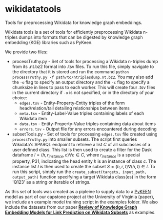 # wikidatatools
Tools for preprocessing Wikidata for knowledge graph embeddings.

Wikidata tools is a set of tools for efficiently preprocessing Wikidata n-triples dumps into formats that can be digested by knowledge graph embedding (KGE) libraries such as PyKeen.

We provide two files:
* processTruthy.py - Set of tools for processing a Wikidata n-triples dump from its .nt.bz2 format into .tsv files. 
To run this file, simply navigate to the directory that it is stored and run the command `python processTruthy.py -f path/to/ntriplesdump.nt.bz2`. 
You may also add the `-o` flag to specify an output directory and the `-c` flag to specify a chunksize in lines to pass to each worker.
This will create four .tsv files in the current directory if `-o` is not specified, or in the directory of your choice:
  * `edges.tsv` - Entity-Property-Entity triples of the form head/relation/tail detailing relationships between items
  * `meta.tsv` - Entity-Label-Value triples containing labels of each Wikidata item
  * `data.tsv` - Entity-Property-Value triples containing data about items
  * `errors.tsv` - Output file for any errors encountered during decoding
* subsetTools.py - Set of tools for processing `edges.tsv` file created using `processTruthy.py` into smaller subsets. 
The script first queries Wikidata's SPARQL endpoint to retrieve a list $C$ of all subclasses of a user defined class. 
This list is then used to create a filter for the Dask dataframe $I = (h, r_{instance}, c) \forall c \in C$, 
where $r_{instance}$ is a special property, P31, indicating the head entity $h$ is an instance of class $c$. 
The instance list $I$ is then used to create the subset $S = (h,r,t) \forall (h,t) \in I$. To run this script, simply
run the `create_subset(targets, input_path, output_path)` function specifying a target Wikidata class(es) in the form 'Q123'
as a string or iterable of strings. 

As this set of tools was created as a pipleine to supply data to a [PyKEEN](https://github.com/pykeen/pykeen) model
as part of our capstone project at the University of Virginia (paper), we include an example model training script 
in the examples folder. We also include the datasets from our paper [**Review of Knowledge Graph Embedding Models
for Link Prediction on Wikidata Subsets**](https://github.com/q-maze/wikidatatools/blob/main/Wikidata-ReviewOfKnowledgeGraphEmbeddings.pdf) as examples.
